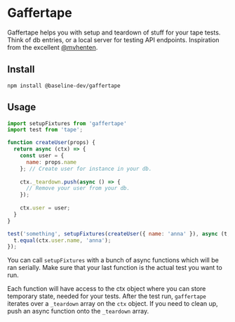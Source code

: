 # Gaffertape

Gaffertape helps you with setup and teardown of stuff for your tape tests.
Think of db entries, or a local server for testing API endpoints.
Inspiration from the excellent [@mvhenten](https://github.com/mvhenten).

## Install

```
npm install @baseline-dev/gaffertape
```

## Usage

```javascript
import setupFixtures from 'gaffertape'
import test from 'tape';

function createUser(props) {
  return async (ctx) => {
    const user = {
      name: props.name
    }; // Create user for instance in your db.
        
    ctx._teardown.push(async () => {
      // Remove your user from your db.
    });
        
    ctx.user = user;
  }
}

test('something', setupFixtures(createUser({ name: 'anna' }), async (t, ctx) => {
  t.equal(ctx.user.name, 'anna');
});
```

You can call `setupFixtures` with a bunch of async functions which will be ran serially.
Make sure that your last function is the actual test you want to run. 

Each function will have access to the ctx object where you can store temporary state, needed for your tests.
After the test run, `gaffertape` iterates over a `_teardown` array on the `ctx` object. 
If you need to clean up, push an async function onto the `_teardown` array.
